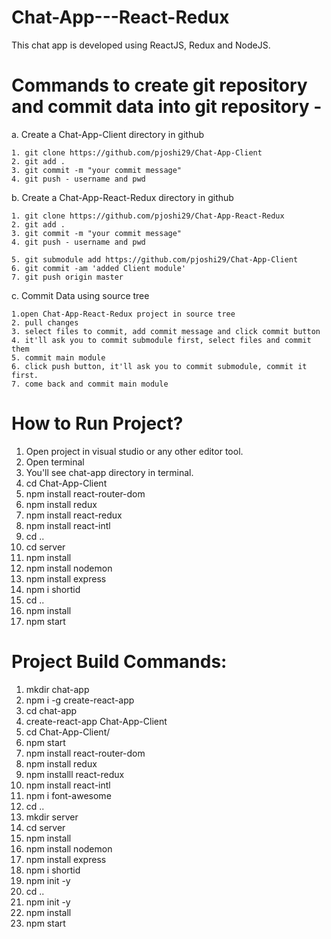 # Chat-App---React-Redux
This chat app is developed using ReactJS, Redux and NodeJS.

# Commands to create git repository and commit data into git repository - 

a. Create a Chat-App-Client directory in github

    1. git clone https://github.com/pjoshi29/Chat-App-Client
    2. git add .
    3. git commit -m "your commit message"
    4. git push - username and pwd

b. Create a Chat-App-React-Redux directory in github

    1. git clone https://github.com/pjoshi29/Chat-App-React-Redux
    2. git add .
    3. git commit -m "your commit message"
    4. git push - username and pwd

    5. git submodule add https://github.com/pjoshi29/Chat-App-Client
    6. git commit -am 'added Client module'
    7. git push origin master

c. Commit Data using source tree

    1.open Chat-App-React-Redux project in source tree
    2. pull changes
    3. select files to commit, add commit message and click commit button
    4. it'll ask you to commit submodule first, select files and commit them
    5. commit main module
    6. click push button, it'll ask you to commit submodule, commit it first.
    7. come back and commit main module


# How to Run Project?
1. Open project in visual studio or any other editor tool.
2. Open terminal
3. You'll see chat-app directory in terminal.
4. cd Chat-App-Client
5. npm install react-router-dom
6. npm install redux
7. npm install react-redux
8. npm install react-intl
8. cd ..
9. cd server
10. npm install
11. npm install nodemon
12. npm install express
13. npm i shortid
14. cd ..
15. npm install
16. npm start


# Project Build Commands:
1. mkdir chat-app
2. npm i -g create-react-app
3. cd chat-app
4. create-react-app Chat-App-Client
5. cd Chat-App-Client/
6. npm start
7. npm install react-router-dom
8. npm install redux
9. npm installl react-redux
10. npm install react-intl
11. npm i font-awesome
12. cd ..
13. mkdir server
14. cd server
15. npm install
16. npm install nodemon
17. npm install express
18. npm i shortid
19. npm init -y
20. cd ..
21. npm init -y
22. npm install
23. npm start

